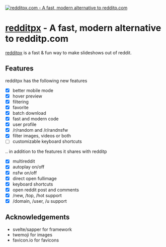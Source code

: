 <p>
  <a href="https://redditpx.com">
    <img alt="redditpx.com - A fast, modern alternative to redditp.com" src="https://rawcdn.githack.com/jeffjose/redditpx/6ea1e91c67531ee29bbe62086e257f2c1eeeed53/banner.png">
  </a>
</p>

# [redditpx](redditpx.com) - A fast, modern alternative to redditp.com

[redditpx](redditpx.com) is a fast & fun way to make slideshows out of reddit.

## Features

redditpx has the following new features

- [x] better mobile mode
- [x] hover preview
- [x] filtering
- [x] favorite
- [x] batch download
- [x] fast and modern code
- [x] user profile
- [x] /r/random and /r/randnsfw
- [x] filter images, videos or both
- [ ] customizable keyboard shortcuts

.. in addition to the features it shares with redditp

- [x] multireddit
- [x] autoplay on/off
- [x] nsfw on/off
- [x] direct open fullimage
- [x] keyboard shortcuts
- [x] open reddit post and comments
- [x] /new, /top, /hot support
- [x] /domain, /user, /u support

## Acknowledgements

- svelte/sapper for framework
- twemoji for images
- favicon.io for favicons
